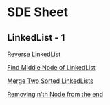 # SDE Sheet

## LinkedList - 1

[Reverse LinkedList](https://leetcode.com/problems/reverse-linked-list/description/)

[Find Middle Node of LinkedList](https://leetcode.com/problems/middle-of-the-linked-list/submissions/)

[Merge Two Sorted LinkedLists](https://leetcode.com/problems/merge-two-sorted-lists/description/)

[Removing n'th Node from the end](https://leetcode.com/problems/remove-nth-node-from-end-of-list/description/)
